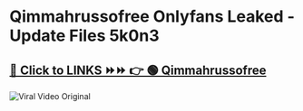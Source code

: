 
 # Qimmahrussofree Onlyfans Leaked - Update Files 5k0n3

## <h2><a href="https://clipsfans.com/Qimmahrussofree&ref=git">🔗 Click to LINKS ⏩⏩ 👉 🟢 Qimmahrussofree </a></h2>

<a href="https://clipsfans.com/Qimmahrussofree&ref=git" rel="nofollow" data-target="animated-image.originalLink"><img src="https://i.ibb.co.com/xMMVF88/686577567.gif" alt="Viral Video Original" style="max-width: 100%; display: inline-block;" data-target="animated-image.originalImage"></a>

